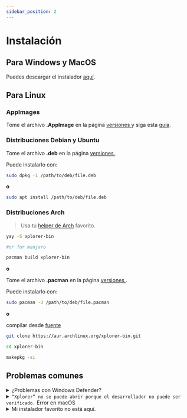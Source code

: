 ```yaml
---
sidebar_position: 2
---
```


# Instalación

## Para Windows y MacOS

Puedes descargar el instalador [aquí](https://github.com/kimlimjustin/xplorer/releases).

## Para Linux

### AppImages

Tome el archivo **.AppImage** en la página [versiones ](https://github.com/kimlimjustin/xplorer/releases) y siga esta [guía](https://docs.appimage.org/introduction/quickstart.html#how-to-run-an-appimage).

### Distribuciones Debian y Ubuntu

Tome el archivo **.deb** en la página [versiones ](https://github.com/kimlimjustin/xplorer/releases).

Puede instalarlo con:

```bash
sudo dpkg -i /path/to/deb/file.deb
```

**o**

```bash
sudo apt install /path/to/deb/file.deb
```

### Distribuciones Arch

> Usa tu [helper de Arch](https://wiki.archlinux.org/title/AUR_helpers) favorito.

```bash
yay -S xplorer-bin

#or for manjaro

pacman build xplorer-bin
```

**o**

Tome el archivo **.pacman** en la página [versiones ](https://github.com/kimlimjustin/xplorer/releases).

Puede instalarlo con:

```bash
sudo pacman -U /path/to/deb/file.pacman
```

**o**

compilar desde [fuente](https://aur.archlinux.org/xplorer-bin.git)

```bash
git clone https://aur.archlinux.org/xplorer-bin.git

cd xplorer-bin

makepkg -si
```

## Problemas comunes

<details>
<summary>
¿Problemas con Windows Defender?
</summary>

En realidad no se trata de un error, sino de una decisión de diseño de Microsoft para proteger a los que no sabemos de tecnología (es decir, potencialmente tus amigos) de un virus. No tienes que preocuparte por la seguridad de Xplorer en este caso ya que es [código abierto](https://github.com/kimlimjustin/xplorer) y puedes inspeccionar el código o incluso construir tu propia versión!

Para Solucionarlo, basta con hacer clic en el botón `Más información` y, a continuación, en Ejecutar de todos modos.

1. ![Paso 1](/img/docs/windows-defender-1.webp)
2. ![Paso 2](/img/docs/windows-defender-2.webp)

:::note referencias

Tomado de [Stack Overflow](https://stackoverflow.com/questions/65488839/how-can-i-avoid-windows-protected-your-pc-problem-when-my-friends-try-to-use-m).

:::

</details> <details>
<summary>
<code>“Xplorer” no se puede abrir porque el desarrollador no puede ser verificado.</code> Error en macOS
</summary>

Revise [la documentación oficial](https://support.apple.com/guide/mac-help/open-a-mac-app-from-an-unidentified-developer-mh40616/mac) de Apple.

</details> <details>
<summary>
Mi instalador favorito no está aquí.
</summary>

Por favor, dirija un problema [aquí](https://github.com/kimlimjustin/xplorer/issues/new/choose).

</details>

